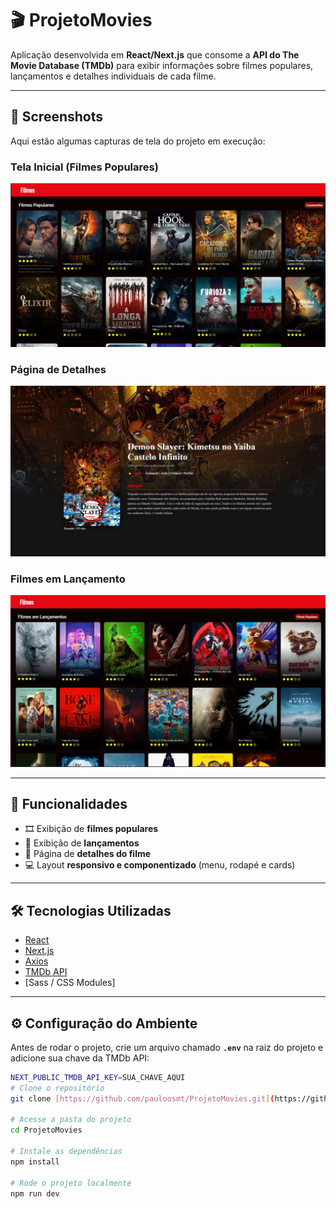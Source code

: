 # 🎬 ProjetoMovies

Aplicação desenvolvida em **React/Next.js** que consome a **API do The Movie Database (TMDb)** para exibir informações sobre filmes populares, lançamentos e detalhes individuais de cada filme.

---

## 📸 Screenshots

Aqui estão algumas capturas de tela do projeto em execução:

### Tela Inicial (Filmes Populares)

![Captura de tela da página principal com a lista de filmes populares](public/images/home.JPG)

### Página de Detalhes

![Captura de tela da página de detalhes de um filme específico](public/images/movieDetail.JPG)

### Filmes em Lançamento

![Captura de tela da página com lista de filmes em lançamento](public/images/moviesUpcoming.JPG)

---

## 🚀 Funcionalidades

- 🎞️ Exibição de **filmes populares**
- 🚀 Exibição de **lançamentos**
- 📖 Página de **detalhes do filme**
- 💻 Layout **responsivo e componentizado** (menu, rodapé e cards)

---

## 🛠️ Tecnologias Utilizadas

- [React](https://reactjs.org/)
- [Next.js](https://nextjs.org/)
- [Axios](https://axios-http.com/)
- [TMDb API](https://developer.themoviedb.org/)
- [Sass / CSS Modules]

---

## ⚙️ Configuração do Ambiente

Antes de rodar o projeto, crie um arquivo chamado **`.env`** na raiz do projeto e adicione sua chave da TMDb API:

```bash
NEXT_PUBLIC_TMDB_API_KEY=SUA_CHAVE_AQUI
# Clone o repositório
git clone [https://github.com/pauloosmt/ProjetoMovies.git](https://github.com/pauloosmt/ProjetoMovies.git)

# Acesse a pasta do projeto
cd ProjetoMovies

# Instale as dependências
npm install

# Rode o projeto localmente
npm run dev